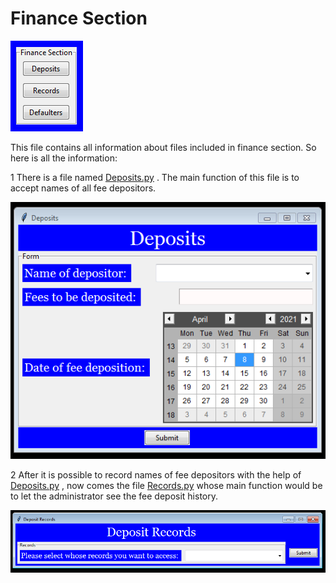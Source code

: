 # Finance Section

![Finance Section Window](Images/Finance_Section.PNG)

This file contains all information about files included in finance section. So here is all the information: 

1 There is a file named [Deposits.py](Deposits.py) . The main function of this file is to accept names of all fee depositors.

![Deposits Window](Images/Deposits.PNG)

2 After it is possible to record names of fee depositors with the help of [Deposits.py](Deposits.py) , now comes the file [Records.py](Records.py) whose main function would be to let the administrator see the fee deposit history.

![Depositors Records Window](Images/Records.PNG)
